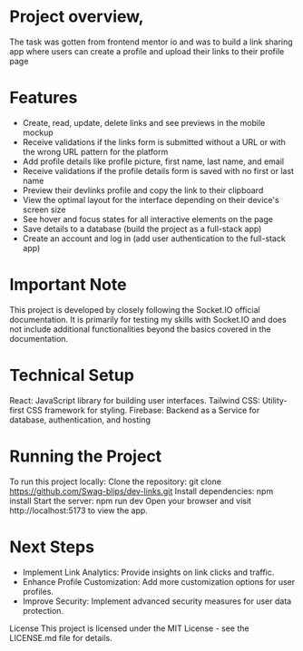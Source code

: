 # Project overview,
The task was gotten from frontend mentor io and was to build a link sharing app where users can create a profile and upload their links to their profile page

# Features
- Create, read, update, delete links and see previews in the mobile mockup
- Receive validations if the links form is submitted without a URL or with the wrong URL pattern for the platform
- Add profile details like profile picture, first name, last name, and email
- Receive validations if the profile details form is saved with no first or last name
- Preview their devlinks profile and copy the link to their clipboard
- View the optimal layout for the interface depending on their device's screen size
- See hover and focus states for all interactive elements on the page
- Save details to a database (build the project as a full-stack app)
- Create an account and log in (add user authentication to the full-stack app)

# Important Note
This project is developed by closely following the Socket.IO official documentation. It is primarily for testing my skills with Socket.IO and does not include additional functionalities beyond the basics covered in the documentation.

# Technical Setup
React: JavaScript library for building user interfaces.
Tailwind CSS: Utility-first CSS framework for styling.
Firebase: Backend as a Service for database, authentication, and hosting

# Running the Project
To run this project locally:
Clone the repository: git clone https://github.com/Swag-blips/dev-links.git
Install dependencies: npm install
Start the server: npm run dev
Open your browser and visit http://localhost:5173 to view the app.

# Next Steps
- Implement Link Analytics: Provide insights on link clicks and traffic.
- Enhance Profile Customization: Add more customization options for user profiles.
- Improve Security: Implement advanced security measures for user data protection.

License
This project is licensed under the MIT License - see the LICENSE.md file for details.
